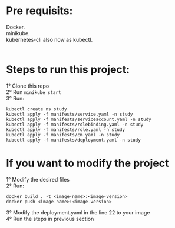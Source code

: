 # Pre requisits: <br>
Docker. <br>
minikube. <br>
kubernetes-cli also now as kubectl. <br>
<br>

# Steps to run this project: <br>
1° Clone this repo <br>
2° Run `minikube start` <br>
3° Run: <br>
```
kubectl create ns study
kubectl apply -f manifests/service.yaml -n study
kubectl apply -f manifests/serviceaccount.yaml -n study
kubectl apply -f manifests/rolebinding.yaml -n study
kubectl apply -f manifests/role.yaml -n study
kubectl apply -f manifests/cm.yaml -n study
kubectl apply -f manifests/deployment.yaml -n study
```

# If you want to modify the project
1° Modify the desired files <br>
2° Run: <br>
```
docker build . -t <image-name>:<image-version>
docker push <image-name>:<image-version>
```
3° Modify the deployment.yaml in the line 22 to your image <br>
4° Run the steps in previous section <br>

